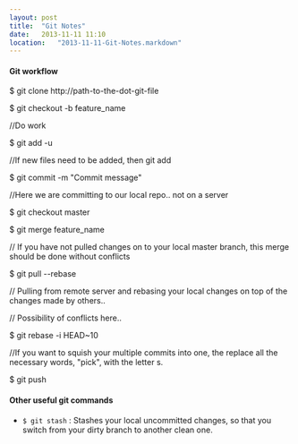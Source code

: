 ```yaml
---
layout: post
title:  "Git Notes"
date:   2013-11-11 11:10
location:   "2013-11-11-Git-Notes.markdown" 
---
```


#### Git workflow

  $ git clone http://path-to-the-dot-git-file
  
  $ git checkout -b feature_name
  
  //Do work
  
  $ git add -u 
  
  //If new files need to be added, then git add <fileName>
  
  $ git commit -m "Commit message"
  
  //Here we are committing to our local repo.. not on a server
  
  $ git checkout master
  
  $ git merge feature_name
  
  // If you have not pulled changes on to your local master branch, this merge should be done without conflicts
  
  $ git pull --rebase
  
  // Pulling from remote server and rebasing your local changes on top of the changes made by others.. 
  
  // Possibility of conflicts here..
  
  $ git rebase -i HEAD~10
  
  //If you want to squish your multiple commits into one, the replace all the necessary words, "pick", with the letter s.
  
  $ git push


#### Other useful git commands
* `$ git stash` : Stashes your local uncommitted changes, so that you switch from your dirty branch to another clean one.

